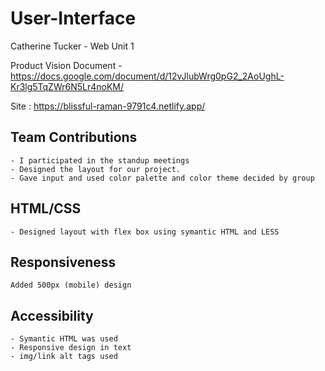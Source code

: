 # User-Interface

Catherine Tucker - Web Unit 1

Product Vision Document -
https://docs.google.com/document/d/12vJlubWrg0pG2_2AoUghL-Kr3lg5TqZWr6N5Lr4noKM/

Site :
https://blissful-raman-9791c4.netlify.app/

 ## Team Contributions
    - I participated in the standup meetings
    - Designed the layout for our project.
    - Gave input and used color palette and color theme decided by group


## HTML/CSS
    - Designed layout with flex box using symantic HTML and LESS   

## Responsiveness
    Added 500px (mobile) design

## Accessibility
    - Symantic HTML was used
    - Responsive design in text
    - img/link alt tags used


